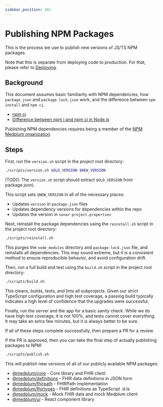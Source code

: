 ```yaml
---
sidebar_position: 101
---
```


# Publishing NPM Packages

This is the process we use to publish new versions of JS/TS NPM packages.

Note that this is separate from deploying code to production.  For that, please refer to [Deploying](./deploying).

## Background

This document assumes basic familiarity with NPM dependencies, how `package.json` and `package-lock.json` work, and the difference between `npm install` and `npm ci`.

* [npm ci](https://docs.npmjs.com/cli/v8/commands/npm-ci)
* [Difference between npm i and npm ci in Node.js](https://www.geeksforgeeks.org/difference-between-npm-i-and-npm-ci-in-node-js/)

Publishing NPM dependencies requires being a member of the [NPM Medplum organization](https://www.npmjs.com/org/medplum).

## Steps

First, run the `version.sh` script in the project root directory:

```bash
./scripts/version.sh $OLD_VERSION $NEW_VERSION
```

(TODO: The `version.sh` script should extract `$OLD_VERSION` from package.json).

This script sets `$NEW_VERSION` in all of the necessary places:
* Updates `version` in `package.json` files
* Updates dependency versions for dependencies within the repo
* Updates the version in `sonar-project.properties`

Next, reinstall the package dependencies using the `reinstall.sh` script in the project root directory:

```bash
./scripts/reinstall.sh
```

This purges the `node_modules` directory and `package-lock.json` file, and reinstalls all dependencies.  This may sound extreme, but it is a consistent method to ensure reproducible behavior, and avoid configuration drift.

Then, run a full build and test using the `build.sh` script in the project root directory:

```bash
./scripts/build.sh
```

This cleans, builds, tests, and lints all subprojects.  Given our strict TypeScript configuration and high test coverage, a passing build typically indicates a high level of confidence that the upgrades were successful.

Finally, run the server and the app for a basic sanity check.  While we do have high test coverage, it is not 100%, and tests cannot cover everything.  It may take an extra few minutes, but it is always better to be sure.

If all of these steps complete successfully, then prepare a PR for a review.

If the PR is approved, then you can take the final step of actually publishing packages to NPM:

```bash
./scripts/publish.sh
```

This will publish new versions of all of our publicly available NPM packages:
* [@medplum/core](https://www.npmjs.com/package/@medplum/core) - Core library and FHIR client
* [@medplum/definitions](https://www.npmjs.com/package/@medplum/definitions) - FHIR data definitions in JSON form
* [@medplum/fhirpath](https://www.npmjs.com/package/@medplum/fhirpath) - FHIRPath implementation
* [@medplum/fhirtypes](https://www.npmjs.com/package/@medplum/fhirtypes) - FHIR definitions as TypeScript .d.ts
* [@medplum/mock](https://www.npmjs.com/package/@medplum/mock) - Mock FHIR data and mock Medplum client
* [@medplum/ui](https://www.npmjs.com/package/@medplum/ui) - React component library
